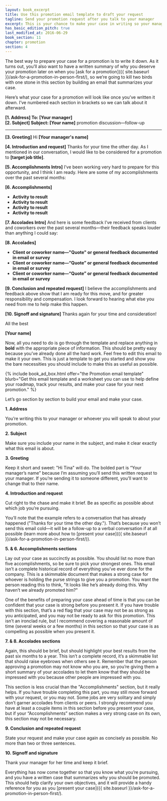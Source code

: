 ```yaml
---
layout: book_excerpt
title: Use this promotion email template to draft your request
tagline: Send your promotion request after you talk to your manager
excerpt: This is your chance to make your case in writing so your manager can ciruclate it in your own words. You'll make your case better than anyone else will.
has_basic_edition_pitch: true
last_modified_at: 2016-06-29
book_section: 11
chapter: promotion
section: 4
---
```


The best way to prepare your case for a promotion is to write it down. As it turns out, you’ll also want to have a written summary of why you deserve your promotion later on when you [ask for a promotion]({{ site.baseurl }}/ask-for-a-promotion-in-person-first/), so we’re going to kill two birds with one stone in this section by building an email that summarizes your case.

Here’s what your case for a promotion will look like once you’ve written it down. I’ve numbered each section in brackets so we can talk about it afterward.

<div class='sample-email'>
<p>
	<strong>[1. Address] To: [Your manager]</strong><br>
	<strong>[2. Subject] Subject: [Your name]</strong> promotion discussion—follow-up
</p>
<hr>
<p><strong>[3. Greeting]</strong> Hi <strong>[Your manager's name]</strong></p>
<p><strong>[4. Introduction and request]</strong> Thanks for your time the other day. As I mentioned in our conversation, I would like to be considered for a promotion to <strong>[target job title]</strong>.</p> 

<p><strong>[5. Accomplishments Intro]</strong> I’ve been working very hard to prepare for this opportunity, and I think I am ready. Here are some of my accomplishments over the past several months:</p>

<p><strong>[6. Accomplishments]</strong></p>
<ul>
<li><strong>Activity to result</strong></li>
<li><strong>Activity to result</strong></li>
<li><strong>Activity to result</strong></li>
<li><strong>Activity to result</strong></li>
</ul>

<p><strong>[7. Accolades Intro]</strong> And here is some feedback I’ve received from clients and coworkers over the past several months—their feedback speaks louder than anything I could say:</p>

<p><strong>[8. Accolades]</strong></p>
<ul>
<li><strong>Client or coworker name—"Quote" or general feedback documented in email or survey</strong></li>
<li><strong>Client or coworker name—“Quote” or general feedback documented in email or survey</strong></li>
<li><strong>Client or coworker name—“Quote” or general feedback documented in email or survey</strong></li>
</ul>
<p><strong>[9. Conclusion and repeated request]</strong> I believe the accomplishments and feedback above show that I am ready for this move, and for greater responsibility and compensation. I look forward to hearing what else you need from me to help make this happen.</p>

<p><strong>[10. Signoff and signature]</strong> Thanks again for your time and consideration!</p>

<p>All the best</p>

<p><strong>[Your name]</strong></p>
</div>

Now, all you need to do is go through the template and replace anything in **bold** with the appropriate piece of information. This should be pretty easy because you’ve already done all the hard work. Feel free to edit this email to make it your own. This is just a template to get you started and show you the bare necessities you should include to make this as useful as possible.

{% include book_ad_box.html offer="the Promotion email template" blurb="Get this email template and a worksheet you can use to help define your roadmap, track your results, and make your case for your next promotion." %}

Let’s go section by section to build your email and make your case.

**1. Address**

You’re writing this to your manager or whoever you will speak to about your promotion.

**2. Subject**

Make sure you include your name in the subject, and make it clear exactly what this email is about.

**3. Greeting**

Keep it short and sweet: "Hi Tina" will do. The bolded part is “Your manager’s name” because I’m assuming you’ll send this written request to your manager. If you’re sending it to someone different, you’ll want to change that to their name.

**4. Introduction and request**

Cut right to the chase and make it brief. Be as specific as possible about which job you’re pursuing. 

You’ll note that the example refers to a conversation that has already happened ("Thanks for your time the other day."). That’s because you won’t send this email cold—it will be a follow-up to a verbal conversation if at all possible (learn more about how to [present your case]({{ site.baseurl }}/ask-for-a-promotion-in-person-first/)).

**5. & 6. Accomplishments sections**

Lay out your case as succinctly as possible. You should list no more than five accomplishments, so be sure to pick your strongest ones. This email isn’t a complete historical record of everything you’ve ever done for the company. This is a skimmable document that makes a strong case for whoever is holding the purse strings to give you a promotion. You want the person reading this to think, "It looks like he’s already doing this. Why haven’t we already promoted him?"

One of the benefits of preparing your case ahead of time is that you can be confident that your case is strong before you present it. If you have trouble with this section, that’s a red flag that your case may not be as strong as you anticipated, and you may not be ready to ask for this promotion. This isn’t an ironclad rule, but I recommend covering a reasonable amount of time (several weeks or a few months) in this section so that your case is as compelling as possible when you present it.

**7. & 8. Accolades sections**

Again, this should be brief, but should highlight your best results from the past six months to a year. This isn’t a complete record, it’s a skimmable list that should raise eyebrows when others see it. Remember that the person approving a promotion may not know who you are, so you’re giving them a short summary of your accolades to let them know that they should be impressed with you because other people are impressed with you.

This section is less crucial than the "Accomplishments" section, but it really helps. If you have trouble completing this part, you may still move forward with your request, or you may not. Some jobs are very solitary and simply don’t garner accolades from clients or peers. I strongly recommend you have at least a couple items in this section before you present your case, but if your “Accomplishments” section makes a very strong case on its own, this section may not be necessary.

**9. Conclusion and repeated request**

State your request and make your case again as concisely as possible. No more than two or three sentences.

**10. Signoff and signature**

Thank your manager for her time and keep it brief.

Everything has now come together so that you know what you’re pursuing, and you have a written case that summarizes why you should be promoted. This should help clarify your own objectives, and it will provide a handy reference for you as you [present your case]({{ site.baseurl }}/ask-for-a-promotion-in-person-first/).